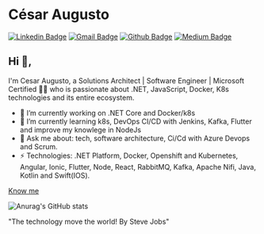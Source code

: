 # César Augusto
[![Linkedin Badge](https://img.shields.io/badge/-cesaragsilva-blue?style=flat-square&logo=Linkedin&logoColor=white&link=https://www.linkedin.com/in/c%C3%A9sar-augusto-02555125/)](https://www.linkedin.com/in/c%C3%A9sar-augusto-02555125/)
[![Gmail Badge](https://img.shields.io/badge/-educadorcesar@gmail.com-c14438?style=flat-square&logo=Gmail&logoColor=white&link=mailto:educador.cesar@gmail.com)](mailto:educador.cesar@gmail.com)
[![Github Badge](https://img.shields.io/badge/-Github-000?style=flat-square&logo=Github&logoColor=white&link=https://github.com/Cesaragsilva)](https://github.com/Cesaragsilva)
[![Medium Badge](https://img.shields.io/badge/-Medium-000?style=flat-square&logo=Medium&logoColor=white&link=https://medium.com/@educador.cesar)](https://medium.com/@educador.cesar) 

## Hi 👋, 
I'm Cesar Augusto, a Solutions Architect | Software Engineer | Microsoft Certified 👨‍💻 who is passionate about .NET, JavaScript, Docker, K8s technologies and its entire ecosystem. 

- 🔭 I’m currently working on .NET Core and Docker/k8s
- 🌱 I’m currently learning k8s, DevOps CI/CD with Jenkins, Kafka, Flutter and improve my knowlege in NodeJs
- 💬 Ask me about: tech, software architecture, Ci/Cd with Azure Devops and Scrum.
- ⚡ Technologies: .NET Platform, Docker, Openshift and Kubernetes, Angular, Ionic, Flutter, Node, React, RabbitMQ, Kafka, Apache Nifi, Java, Kotlin and Swift(IOS).

[Know me](https://csilva.carrd.co/)

![Anurag's GitHub stats](https://github-readme-stats.vercel.app/api?username=cesaragsilva&show_icons=true&theme=radical)

"The technology move the world! By Steve Jobs" 

